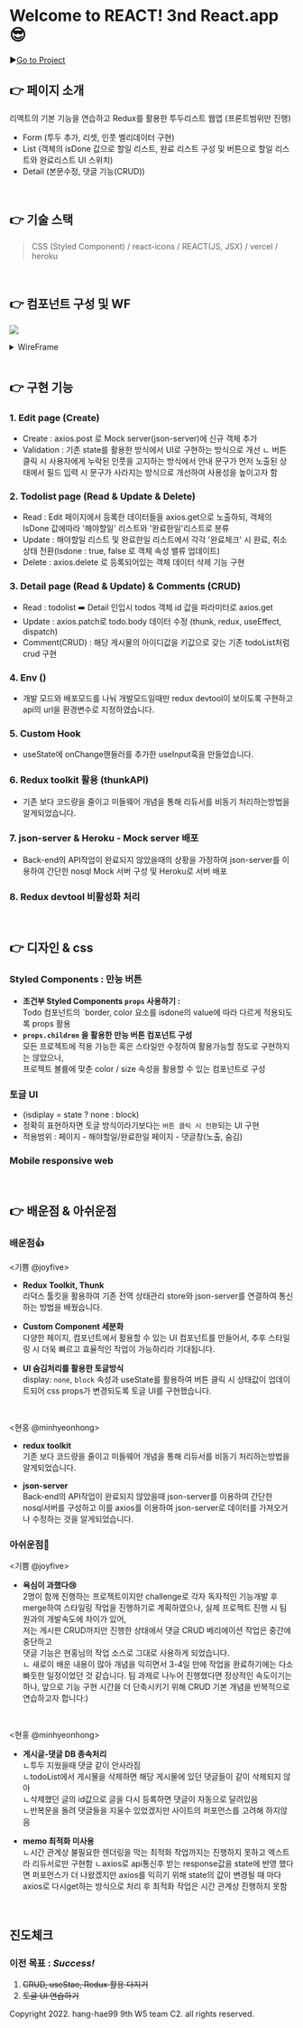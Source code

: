 # Welcome to REACT! 3nd React.app 😎


▶️[Go to Project](https://w5-todolist.vercel.app/)

## 👉 페이지 소개
리액트의 기본 기능을 연습하고 Redux를 활용한 투두리스트 웹앱 (프론트범위만 진행)
- Form (투두 추가, 리셋, 인풋 벨리데이터 구현)
- List (객체의 isDone 값으로 할일 리스트, 완료 리스트 구성 및 버튼으로 할일 리스트와 완료리스트 UI 스위치)
- Detail (본문수정, 댓글 기능(CRUD))
<br>

## 👉 기술 스택
> CSS (Styled Component) / react-icons / REACT(JS, JSX) / vercel / heroku
<br>

## 👉 컴포넌트 구성 및 WF
![](https://velog.velcdn.com/images/joyfive/post/439ceb1a-4dcc-41c8-8c20-eff296b6ad1f/image.png)
<details>
<summary>WireFrame</summary>
<div markdown="1">       
  
![](https://velog.velcdn.com/images/joyfive/post/852555ea-04be-473e-bf84-95a3fa750c0f/image.png)
![](https://velog.velcdn.com/images/joyfive/post/08c39916-309e-411c-8722-ae70bb46fbcf/image.png)
![](https://velog.velcdn.com/images/joyfive/post/6f42d364-f1c4-45ee-9e9a-1e5d2cfa0a83/image.png)
![](https://velog.velcdn.com/images/joyfive/post/67e7fb0b-bcbe-4d39-9035-83b699ecf9e4/image.png)
![](https://velog.velcdn.com/images/joyfive/post/f4c569bb-6e47-47a8-8a04-5a8afa7b0985/image.png)
![](https://velog.velcdn.com/images/joyfive/post/b42f073a-a910-424a-a6f9-4a10d3f878c4/image.png)

</div>
</details>
<br>

## 👉 구현 기능
### 1. Edit page (Create)
- Create : axios.post 로 Mock server(json-server)에 신규 객체 추가
- Validation : 기존 state를 활용한 방식에서 UI로 구현하는 방식으로 개선
ㄴ 버튼 클릭 시 사용자에게 누락된 인풋을 고지하는 방식에서 안내 문구가 먼저 노출된 상태에서 필드 입력 시 문구가 사라지는 방식으로 개선하여 사용성을 높이고자 함

### 2. Todolist page (Read & Update & Delete)
- Read : Edit 페이지에서 등록한 데이터들을 axios.get으로 노출하되, 객체의 IsDone 값에따라 '해야할일' 리스트와 '완료한일'리스트로 분류
- Update : 해야할일 리스트 및 완료한일 리스트에서 각각 '완료체크' 시 완료, 취소 상태 전환(Isdone : true, false 로 객체 속성 밸류 업데이트)
- Delete : axios.delete 로 등록되어있는 객체 데이터 삭제 기능 구현

### 3. Detail page (Read & Update) & Comments (CRUD)
- Read : todolist ➡️ Detail 인입시 todos 객체 id 값을 파라미터로 axios.get
- Update : axios.patch로 todo.body 데이터 수정 (thunk, redux, useEffect, dispatch)
- Comment(CRUD) : 해당 게시물의 아이디값을 키값으로 갖는 기존 todoList처럼 crud 구현

### 4. Env ()
- 개발 모드와 배포모드를 나눠 개발모드일때만 redux devtool이 보이도록 구현하고
api의 url을 환경변수로 지정하였습니다.

### 5. Custom Hook
- useState에 onChange핸들러를 추가한 useInput훅을 만들었습니다.

### 6. Redux toolkit 활용 (thunkAPI)
- 기존 보다 코드량을 줄이고 미들웨어 개념을 통해 리듀서를 비동기 처리하는방법을 알게되었습니다.

### 7. json-server & Heroku - Mock server 배포
- Back-end의 API작업이 완료되지 않았을때의 상황을 가정하여 json-server를 이용하여 간단한 nosql Mock 서버 구성 및 Heroku로 서버 배포

### 8. Redux devtool 비활성화 처리

<br>

## 👉 디자인 & css
### Styled Components : 만능 버튼
- **조건부 Styled Components `props` 사용하기 :** <br>
Todo 컴포넌트의 <Todobox />`border, color 요소를 isdone의 value에 따라 다르게 적용되도록 props 활용
- **`props.children` 을 활용한 만능 버튼 컴포넌트 구성** <br>
모든 프로젝트에 적용 가능한 혹은 스타일만 수정하여 활용가능할 정도로 구현하지는 않았으나,<br>
프로젝트 볼륨에 맞춘 color / size 속성을 활용할 수 있는 컴포넌트로 구성

### 토글 UI 
- (isdiplay = state ? none : block)
- 정확히 표현하자면 토글 방식이라기보다는 `버튼 클릭 시 전환`되는 UI 구현
- 적용범위 : <TodoList> 페이지 - 해야할일/완료한일 <Detail> 페이지 - 댓글창(노출, 숨김)

### Mobile responsive web



<br>

## 👉 배운점 & 아쉬운점
### 배운점👍
<기쁨 @joyfive>
- **Redux Toolkit, Thunk** <br>
리덕스 툴킷을 활용하여 기존 전역 상태관리 store와 json-server를 연결하여 통신하는 방법을 배웠습니다.

- **Custom Component 세분화** <br> 다양한 페이지, 컴포넌트에서 활용할 수 있는 UI 컴포넌트를 만들어서, 추후 스타일링 시 더욱 빠르고 효율적인 작업이 가능하리라 기대됩니다. 

- **UI 숨김처리를 활용한 토글방식** <br>
display: `none`, `block` 속성과 useState를 활용하여 버튼 클릭 시 상태값이 업데이트되어 css props가 변경되도록 토글 UI를 구현했습니다. <br>

<br>

<현홍 @minhyeonhong>
- **redux toolkit** <br>
기존 보다 코드량을 줄이고 미들웨어 개념을 통해 리듀서를 비동기 처리하는방법을 알게되었습니다.

- **json-server** <br>
Back-end의 API작업이 완료되지 않았을때 json-server를 이용하여 간단한 nosql서버를 구성하고
이를 axios를 이용하여 json-server로 데이터를 가져오거나 수정하는 것을 알게되었습니다.

### 아쉬운점👀
<기쁨 @joyfive>
- **욕심이 과했다😢**<br>
2명이 함께 진행하는 프로젝트이지만 challenge로 각자 독자적인 기능개발 후 <br> merge하여 스타일링 작업을 진행하기로 계획하였으나, 실제 프로젝트 진행 시 팀원과의 개발속도에 차이가 있어, <br> 저는 게시판 CRUD까지만 진행한 상태에서 댓글 CRUD 베리에이션 작업은 중간에 중단하고 <br>댓글 기능은 현홍님의 작업 소스로 그대로 사용하게 되었습니다. <br>
ㄴ 새로이 배운 내용이 많아 개념을 익히면서 3-4일 만에 작업을 완료하기에는 다소 빠듯한 일정이었던 것 같습니다. 팀 과제로 나누어 진행했다면 정상적인 속도이기는 하나, 앞으로 기능 구현 시간을 더 단축시키기 위해 CRUD 기본 개념을 반복적으로 연습하고자 합니다:)
<br>

<현홍 @minhyeonhong>
- **게시글-댓글 DB 종속처리** <br>
ㄴ투두 지웠을때 댓글 같이 안사라짐 <br>
ㄴtodoList에서 게시물을 삭제하면 해당 게시물에 있던 댓글들이 같이 삭제되지 않아 <br>
ㄴ삭제했던 글의 id값으로 글을 다시 등록하면 댓글이 자동으로 달려있음 <br>
ㄴ반복문을 돌려 댓글들을 지울수 있었겠지만 사이트의 퍼포먼스를 고려해 하지않음 <br>

- **memo 최적화 미사용** <br>
ㄴ시간 관계상 불필요한 렌더링을 막는 최적화 작업까지는 진행하지 못하고 엑스트라 리듀서로만 구현함
ㄴaxios로 api통신후 받는 response값을 state에 반영 했다면 퍼포먼스가 더 나왔겠지만
axios를 익히기 위해 state의 값이 변경될 때 마다 axios로 다시get하는 방식으로 처리 후 최적화 작업은 시간 관계상 진행하지 못함

<br>

## 진도체크
### 이전 목표 : *Success!*<br> 
1. ~~CRUD, useStae, Redux 활용 다지기~~<br>
2. ~~토글 UI 연습하기~~<br>


Copyright 2022. hang-hae99 9th W5 team C2. all rights reserved.
